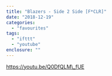 ```yaml
---
title: "Blazers - Side 2 Side [F*CLR]"
date: "2018-12-19"
categories: 
  - "favourites"
tags: 
  - "ifttt"
  - "youtube"
enclosure: ""
---
```


https://youtu.be/Q0DfQLM\_fUE
